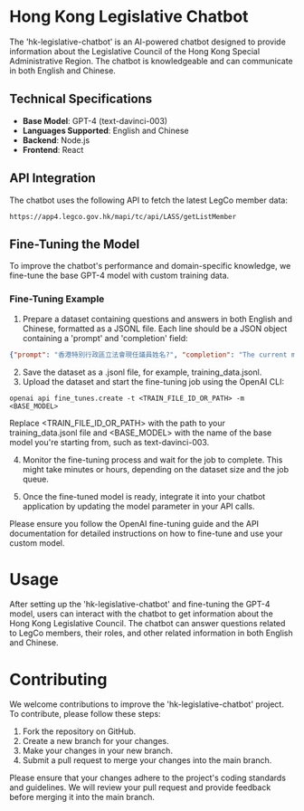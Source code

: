# Hong Kong Legislative Chatbot

The 'hk-legislative-chatbot' is an AI-powered chatbot designed to provide information about the Legislative Council of the Hong Kong Special Administrative Region. The chatbot is knowledgeable and can communicate in both English and Chinese.

## Technical Specifications

- **Base Model**: GPT-4 (text-davinci-003)
- **Languages Supported**: English and Chinese
- **Backend**: Node.js
- **Frontend**: React

## API Integration

The chatbot uses the following API to fetch the latest LegCo member data:

```https://app4.legco.gov.hk/mapi/tc/api/LASS/getListMember```


## Fine-Tuning the Model

To improve the chatbot's performance and domain-specific knowledge, we fine-tune the base GPT-4 model with custom training data.

### Fine-Tuning Example

1. Prepare a dataset containing questions and answers in both English and Chinese, formatted as a JSONL file. Each line should be a JSON object containing a 'prompt' and 'completion' field:

```json
{"prompt": "香港特別行政區立法會現任議員姓名?", "completion": "The current members of the Legislative Council of the Hong Kong Special Administrative Region include: 梁君彥議員, 張宇人議員, 林健鋒議員, 李慧琼議員, 陳克勤議員, 陳健波議員, 梁美芬議員, 葉劉淑儀議員, 謝偉俊議員, 田北辰議員, 何俊賢議員, 易志明議員, 馬逢國議員, 陳恒鑌議員, 郭偉强議員, 葛珮帆議員, 廖長江議員, 盧偉國議員, 吳永嘉議員, 何君堯議員, 周浩鼎議員, 邵家輝議員, 容海恩議員, 陳振英議員, 陸頌雄議員, 劉國勳議員, 劉業強議員, 鄭泳舜議員, 謝偉銓議員, 江玉歡議員, 朱國強議員, 李世榮議員, 李浩然議員, 李惟宏議員, 李梓敬議員, 李鎮強議員, 狄志遠議員, 吳秋北議員, 吳傑莊議員, 周小松議員, 周文港議員, 林哲玄議員, 林振昇議員, 林素蔚議員, 林琳議員, 林順潮議員, 林新強議員, 林筱魯議員, 邱達根議員, 姚柏良議員, 洪雯議員, 梁子穎議員, 梁文廣議員, 梁熙議員, 梁毓偉議員, 陳月明議員, 陳仲尼議員, 陳沛良議員, 陳勇議員, 陳祖恒議員, 陳家珮議員, 陳曼琪議員, 陳紹雄議員, 陳凱欣議員, 陳穎欣議員, 陳學鋒議員, 張欣宇議員, 郭玲麗議員, 陸瀚民議員, 黃英豪議員, 黃俊碩議員, 黃國議員, 楊永杰議員, 管浩鳴議員, 鄧飛議員, 鄧家彪議員, 黎棟國議員, 劉智鵬議員, 霍啟剛議員, 龍漢標議員, 顏汶羽議員, 簡慧敏議員, 譚岳衡議員, 蘇長荣議員, 嚴剛議員, 何敬康議員, 尚海龍議員, 陳永光議員, 黃錦輝議員"}
```

2. Save the dataset as a .jsonl file, for example, training_data.jsonl.
3. Upload the dataset and start the fine-tuning job using the OpenAI CLI:
  
```
openai api fine_tunes.create -t <TRAIN_FILE_ID_OR_PATH> -m <BASE_MODEL>
```

Replace <TRAIN_FILE_ID_OR_PATH> with the path to your training_data.jsonl file and <BASE_MODEL> with the name of the base model you're starting from, such as text-davinci-003.

4. Monitor the fine-tuning process and wait for the job to complete. This might take minutes or hours, depending on the dataset size and the job queue.

5. Once the fine-tuned model is ready, integrate it into your chatbot application by updating the model parameter in your API calls.

Please ensure you follow the OpenAI fine-tuning guide and the API documentation for detailed instructions on how to fine-tune and use your custom model.

# Usage
After setting up the 'hk-legislative-chatbot' and fine-tuning the GPT-4 model, users can interact with the chatbot to get information about the Hong Kong Legislative Council. The chatbot can answer questions related to LegCo members, their roles, and other related information in both English and Chinese.

# Contributing
We welcome contributions to improve the 'hk-legislative-chatbot' project. To contribute, please follow these steps:

1. Fork the repository on GitHub.
2. Create a new branch for your changes.
3. Make your changes in your new branch.
4. Submit a pull request to merge your changes into the main branch.
  
Please ensure that your changes adhere to the project's coding standards and guidelines. We will review your pull request and provide feedback before merging it into the main branch.

